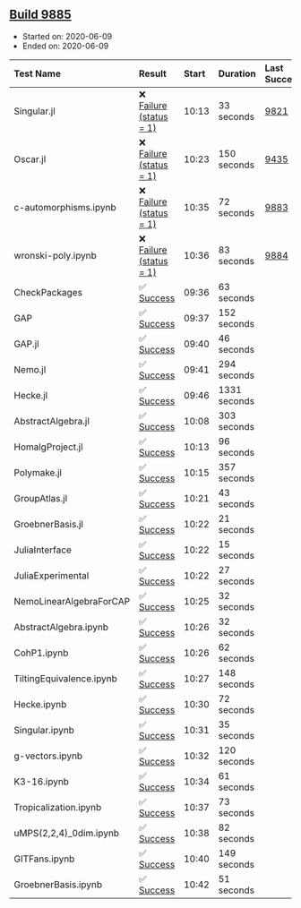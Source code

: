 ## [Build 9885](https://oscarci.mathematik.uni-kl.de/job/oscar/9885/)

* Started on: 2020-06-09
* Ended on: 2020-06-09

| Test Name    | Result | Start | Duration | Last Success | First Failure |
|:-------------|:-------|:------|:---------|:-------------|:--------------|
| Singular.jl | ❌ [Failure (status = 1)](https://oscarci.mathematik.uni-kl.de/job/oscar/9885/artifact/logs/build-9885/Singular.jl.log) | 10:13 | 33 seconds | [9821](https://oscarci.mathematik.uni-kl.de/job/oscar/9821/) | [9822](https://oscarci.mathematik.uni-kl.de/job/oscar/9822/) |
| Oscar.jl | ❌ [Failure (status = 1)](https://oscarci.mathematik.uni-kl.de/job/oscar/9885/artifact/logs/build-9885/Oscar.jl.log) | 10:23 | 150 seconds | [9435](https://oscarci.mathematik.uni-kl.de/job/oscar/9435/) | [9436](https://oscarci.mathematik.uni-kl.de/job/oscar/9436/) |
| c-automorphisms.ipynb | ❌ [Failure (status = 1)](https://oscarci.mathematik.uni-kl.de/job/oscar/9885/artifact/logs/build-9885/c-automorphisms.ipynb.log) | 10:35 | 72 seconds | [9883](https://oscarci.mathematik.uni-kl.de/job/oscar/9883/) | [9884](https://oscarci.mathematik.uni-kl.de/job/oscar/9884/) |
| wronski-poly.ipynb | ❌ [Failure (status = 1)](https://oscarci.mathematik.uni-kl.de/job/oscar/9885/artifact/logs/build-9885/wronski-poly.ipynb.log) | 10:36 | 83 seconds | [9884](https://oscarci.mathematik.uni-kl.de/job/oscar/9884/) | [9885](https://oscarci.mathematik.uni-kl.de/job/oscar/9885/) |
| CheckPackages | ✅ [Success](https://oscarci.mathematik.uni-kl.de/job/oscar/9885/artifact/logs/build-9885/CheckPackages.log) | 09:36 | 63 seconds |  |  |
| GAP | ✅ [Success](https://oscarci.mathematik.uni-kl.de/job/oscar/9885/artifact/logs/build-9885/GAP.log) | 09:37 | 152 seconds |  |  |
| GAP.jl | ✅ [Success](https://oscarci.mathematik.uni-kl.de/job/oscar/9885/artifact/logs/build-9885/GAP.jl.log) | 09:40 | 46 seconds |  |  |
| Nemo.jl | ✅ [Success](https://oscarci.mathematik.uni-kl.de/job/oscar/9885/artifact/logs/build-9885/Nemo.jl.log) | 09:41 | 294 seconds |  |  |
| Hecke.jl | ✅ [Success](https://oscarci.mathematik.uni-kl.de/job/oscar/9885/artifact/logs/build-9885/Hecke.jl.log) | 09:46 | 1331 seconds |  |  |
| AbstractAlgebra.jl | ✅ [Success](https://oscarci.mathematik.uni-kl.de/job/oscar/9885/artifact/logs/build-9885/AbstractAlgebra.jl.log) | 10:08 | 303 seconds |  |  |
| HomalgProject.jl | ✅ [Success](https://oscarci.mathematik.uni-kl.de/job/oscar/9885/artifact/logs/build-9885/HomalgProject.jl.log) | 10:13 | 96 seconds |  |  |
| Polymake.jl | ✅ [Success](https://oscarci.mathematik.uni-kl.de/job/oscar/9885/artifact/logs/build-9885/Polymake.jl.log) | 10:15 | 357 seconds |  |  |
| GroupAtlas.jl | ✅ [Success](https://oscarci.mathematik.uni-kl.de/job/oscar/9885/artifact/logs/build-9885/GroupAtlas.jl.log) | 10:21 | 43 seconds |  |  |
| GroebnerBasis.jl | ✅ [Success](https://oscarci.mathematik.uni-kl.de/job/oscar/9885/artifact/logs/build-9885/GroebnerBasis.jl.log) | 10:22 | 21 seconds |  |  |
| JuliaInterface | ✅ [Success](https://oscarci.mathematik.uni-kl.de/job/oscar/9885/artifact/logs/build-9885/JuliaInterface.log) | 10:22 | 15 seconds |  |  |
| JuliaExperimental | ✅ [Success](https://oscarci.mathematik.uni-kl.de/job/oscar/9885/artifact/logs/build-9885/JuliaExperimental.log) | 10:22 | 27 seconds |  |  |
| NemoLinearAlgebraForCAP | ✅ [Success](https://oscarci.mathematik.uni-kl.de/job/oscar/9885/artifact/logs/build-9885/NemoLinearAlgebraForCAP.log) | 10:25 | 32 seconds |  |  |
| AbstractAlgebra.ipynb | ✅ [Success](https://oscarci.mathematik.uni-kl.de/job/oscar/9885/artifact/logs/build-9885/AbstractAlgebra.ipynb.log) | 10:26 | 32 seconds |  |  |
| CohP1.ipynb | ✅ [Success](https://oscarci.mathematik.uni-kl.de/job/oscar/9885/artifact/logs/build-9885/CohP1.ipynb.log) | 10:26 | 62 seconds |  |  |
| TiltingEquivalence.ipynb | ✅ [Success](https://oscarci.mathematik.uni-kl.de/job/oscar/9885/artifact/logs/build-9885/TiltingEquivalence.ipynb.log) | 10:27 | 148 seconds |  |  |
| Hecke.ipynb | ✅ [Success](https://oscarci.mathematik.uni-kl.de/job/oscar/9885/artifact/logs/build-9885/Hecke.ipynb.log) | 10:30 | 72 seconds |  |  |
| Singular.ipynb | ✅ [Success](https://oscarci.mathematik.uni-kl.de/job/oscar/9885/artifact/logs/build-9885/Singular.ipynb.log) | 10:31 | 35 seconds |  |  |
| g-vectors.ipynb | ✅ [Success](https://oscarci.mathematik.uni-kl.de/job/oscar/9885/artifact/logs/build-9885/g-vectors.ipynb.log) | 10:32 | 120 seconds |  |  |
| K3-16.ipynb | ✅ [Success](https://oscarci.mathematik.uni-kl.de/job/oscar/9885/artifact/logs/build-9885/K3-16.ipynb.log) | 10:34 | 61 seconds |  |  |
| Tropicalization.ipynb | ✅ [Success](https://oscarci.mathematik.uni-kl.de/job/oscar/9885/artifact/logs/build-9885/Tropicalization.ipynb.log) | 10:37 | 73 seconds |  |  |
| uMPS(2,2,4)_0dim.ipynb | ✅ [Success](https://oscarci.mathematik.uni-kl.de/job/oscar/9885/artifact/logs/build-9885/uMPS-2-2-4-_0dim.ipynb.log) | 10:38 | 82 seconds |  |  |
| GITFans.ipynb | ✅ [Success](https://oscarci.mathematik.uni-kl.de/job/oscar/9885/artifact/logs/build-9885/GITFans.ipynb.log) | 10:40 | 149 seconds |  |  |
| GroebnerBasis.ipynb | ✅ [Success](https://oscarci.mathematik.uni-kl.de/job/oscar/9885/artifact/logs/build-9885/GroebnerBasis.ipynb.log) | 10:42 | 51 seconds |  |  |
